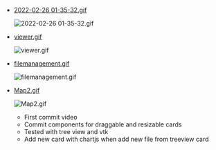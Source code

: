 - [2022-02-26 01-35-32.gif](2022-02-26%2001-35-32.gif) 
	
	![2022-02-26 01-35-32.gif](2022-02-26%2001-35-32.gif) 

- [viewer.gif](viewer.gif) 
	
	![viewer.gif](viewer.gif) 
	
- [filemanagement.gif](filemanagement.gif) 
	
	![filemanagement.gif](filemanagement.gif) 

- [Map2.gif](Map2.gif) 
	
	![Map2.gif](Map2.gif) 
	
	- First commit video
	- Commit components for draggable and resizable cards
	- Tested with tree view and vtk
	- Add new card with chartjs when add new file from treeview card



